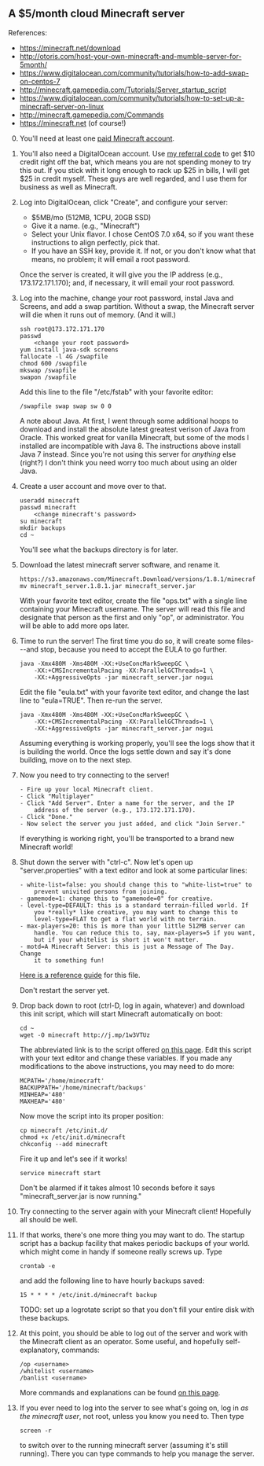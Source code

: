 A $5/month cloud Minecraft server
------

References:

- https://minecraft.net/download
- http://otoris.com/host-your-own-minecraft-and-mumble-server-for-5month/
- https://www.digitalocean.com/community/tutorials/how-to-add-swap-on-centos-7
- http://minecraft.gamepedia.com/Tutorials/Server_startup_script
- https://www.digitalocean.com/community/tutorials/how-to-set-up-a-minecraft-server-on-linux
- http://minecraft.gamepedia.com/Commands
- https://minecraft.net (of course!)

0.  You'll need at least one [paid Minecraft account](https://minecraft.net).

1.  You'll also need a DigitalOcean account. Use 
    [my referral code](https://www.digitalocean.com/?refcode=71af5e43aa08)
    to get $10 credit right off the bat, which means you are not spending
    money to try this out. If you stick with it long enough to rack up $25
    in bills, I will get $25 in credit myself. These guys are well regarded,
    and I use them for business as well as Minecraft.

2. Log into DigitalOcean, click "Create", and configure your server:

	- $5MB/mo (512MB, 1CPU, 20GB SSD)
	- Give it a name. (e.g., "Minecraft")
	- Select your Unix flavor. I chose CentOS 7.0 x64, so if you want 
	    these instructions to align perfectly, pick that.
	- If you have an SSH key, provide it. If not, or you don't know what
		that means, no problem; it will email a root password.

	Once the server is created, it will give you the IP address (e.g.,
	173.172.171.170); and, if necessary, it will email your root password.

3.	Log into the machine, change your root password, instal Java and Screens,
	and add a swap partition. Without a swap, the Minecraft server will die
	when it runs out of memory. (And it will.)

		ssh root@173.172.171.170
		passwd
			<change your root password>
		yum install java-sdk screens
		fallocate -l 4G /swapfile		
		chmod 600 /swapfile
		mkswap /swapfile
		swapon /swapfile

	Add this line to the file "/etc/fstab" with your favorite editor:

		/swapfile swap swap sw 0 0

	A note about Java. At first, I went through some additional hoops to
	download and install the absolute latest greatest verison of Java from
	Oracle. This worked great for vanilla Minecraft, but some of the mods I
	installed are incompatible with Java 8. The instructions above install
	Java 7 instead. Since you're not using this server for *anything* else
	(right?) I don't think you need worry too much about using an older Java.

4.	Create a user account and move over to that.

		useradd minecraft
		passwd minecraft
			<change minecraft's password>
		su minecraft
		mkdir backups
		cd ~

	You'll see what the backups directory is for later.

5.	Download the latest minecraft server software, and rename it.

		https://s3.amazonaws.com/Minecraft.Download/versions/1.8.1/minecraft_server.1.8.1.jar
		mv minecraft_server.1.8.1.jar minecraft_server.jar

	With your favorite text editor, create the file "ops.txt" with a single
	line containing your Minecraft username. The server will read this file
	and designate that person as the first and only "op", or administrator.
	You will be able to add more ops later.

6. 	Time to run the server! The first time you do so, it will create some
	files---and stop, because you need to accept the EULA to go further.

		java -Xmx480M -Xms480M -XX:+UseConcMarkSweepGC \
 			-XX:+CMSIncrementalPacing -XX:ParallelGCThreads=1 \
 			-XX:+AggressiveOpts -jar minecraft_server.jar nogui

 	Edit the file "eula.txt" with your favorite text editor, and change the
 	last line to "eula=TRUE". Then re-run the server.

		java -Xmx480M -Xms480M -XX:+UseConcMarkSweepGC \
 			-XX:+CMSIncrementalPacing -XX:ParallelGCThreads=1 \
 			-XX:+AggressiveOpts -jar minecraft_server.jar nogui

 	Assuming everything is working properly, you'll see the logs show that it
 	is building the world. Once the logs settle down and say it's done
 	building, move on to the next step.

7.	Now you need to try connecting to the server! 

		- Fire up your local Minecraft client.
		- Click "Multiplayer"
		- Click "Add Server". Enter a name for the server, and the IP
			address of the server (e.g., 173.172.171.170). 
		- Click "Done."
		- Now select the server you just added, and click "Join Server."

	If everything is working right, you'll be transported to a brand new
	Minecraft world! 

8.	Shut down the server with "ctrl-c". Now let's open up "server.properties"
	with a text editor and look at some particular lines:

		- white-list=false: you should change this to "white-list=true" to
			prevent univited persons from joining.
		- gamemode=1: change this to "gamemode=0" for creative.
		- level-type=DEFAULT: this is a standard terrain-filled world. If
			you *really* like creative, you may want to change this to 
			level-type=FLAT to get a flat world with no terrain.
		- max-players=20: this is more than your little 512MB server can
			handle. You can reduce this to, say, max-players=5 if you want,
			but if your whitelist is short it won't matter.
		- motd=A Minecraft Server: this is just a Message of The Day. Change
			it to something fun!

	[Here is a reference guide](http://minecraft.gamepedia.com/Server.properties) for this file.
	
	Don't restart the server yet.

9.	Drop back down to root (ctrl-D, log in again, whatever) and download this 
  	init script, which will start Minecraft automatically on boot:

		cd ~
		wget -O minecraft http://j.mp/1w3VTUz

	The abbreviated link is to the script offered 
	[on this page](http://minecraft.gamepedia.com/Tutorials/Server_startup_script).
	Edit this script with your text editor and change these variables. If you
	made any modifications to the above instructions, you may need to do more:

		MCPATH='/home/minecraft'		
		BACKUPPATH='/home/minecraft/backups'
		MINHEAP='480'
		MAXHEAP='480'

	Now move the script into its proper position:

		cp minecraft /etc/init.d/
		chmod +x /etc/init.d/minecraft
		chkconfig --add minecraft

	Fire it up and let's see if it works!

		service minecraft start

	Don't be alarmed if it takes almost 10 seconds before it says 
	"minecraft_server.jar is now running."

10.	Try connecting to the server again with your Minecraft client! Hopefully
	all should be well.

11. If that works, there's one more thing you may want to do. The startup
	script has a backup facility that makes periodic backups of your world.
	which might come in handy if someone really screws up. Type

		crontab -e

	and add the following line to have hourly backups saved:

		15 * * * * /etc/init.d/minecraft backup

	TODO: set up a logrotate script so that you don't fill your entire disk
	with these backups.

12. At this point, you should be able to log out of the server and work with
	the Minecraft client as an operator. Some useful, and hopefully
	self-explanatory, commands:

		/op <username>
		/whitelist <username>
		/banlist <username>

	More commands and explanations can be found 
	[on this page](http://minecraft.gamepedia.com/Commands).

13. If you ever need to log into the server to see what's going on, log in
    *as the minecraft user*, not root, unless you know you need to. Then type

    	screen -r

    to switch over to the running minecraft server (assuming it's still 
    running). There you can type commands to help you manage the server. 
    

